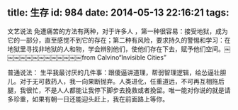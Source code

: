 title: 生存
id: 984
date: 2014-05-13 22:16:21
tags:
---

  
文艺说法
    免遭痛苦的方法有两种，对于许多人 ，第一种很容易：接受地狱，成为它的一部分，直至感觉不到它的存在；第二种有风险，要求持久的警惕和学习：在地狱里寻找非地狱的人和物，学会辨别他们，使他们存在下去，赋予他们空间。￼￼￼￼￼￼￼￼￼￼￼￼￼from Calvino“Invisible Cities”

普通说法：
   生平我最讨厌的几件事：跟傻逼讲道理，帮弱智理逻辑，给怂逼壮胆儿。对于无可救药人，我一向果断抛弃。人类进化，任重道远，不可再互相拖后腿，我很忙，不是人人都能让我停下脚步去挽救或者挽留。唯一能对你说的就是请多珍重，如果有朝一日还能迎头赶上，我在前面路上等你。